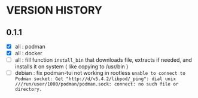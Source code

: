 # VERSION HISTORY

## 0.1.1
- [x] all : podman
- [x] all : docker
- [ ] all : fill function `install_bin` that downloads file, extracts if needed, and installs it on system ( like copying to /usr/bin )
- [ ] debian : fix podman-tui not working in rootless `unable to connect to Podman socket: Get "http://d/v5.4.2/libpod/_ping": dial unix ///run/user/1000/podman/podman.sock: connect: no such file or directory.`
